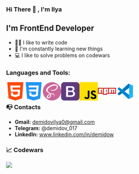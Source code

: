 ### Hi There 👋 , I'm Ilya

## I'm FrontEnd Developer

- 👨‍💻 I like to write code 
- 📖 I'm constantly learning new things
- 💻 I like to solve problems on codewars

### Languages and Tools:
<img align="left" alt="HTML5" width="50px" src="img/html.png"    />
<img align="left" alt="CSS" width="50px" src="img/css.png"    />
<img align="left" alt="Sass" width="50px" src="img/sass.png"    />
<img align="left" alt="Bootstrap" width="50px" src="img/bootstrap.png"    />
<img align="left" alt="JS" width="50px" src="img/js.png"    />
<img align="left" alt="NPM" width="50px" src="img/npm.png"    />
<img align="left" alt="vs" width="50px" src="img/vs.png"    /> 

<br />
<br />

### 📭 Contacts 
- **Gmail:** demidovilya0@gmail.com
- **Telegram:** @demidov_017
- **Linkedln:** www.linkedin.com/in/demidow


### 📈 Codewars
<img src='https://www.codewars.com/users/Ilya1707/badges/large'>

